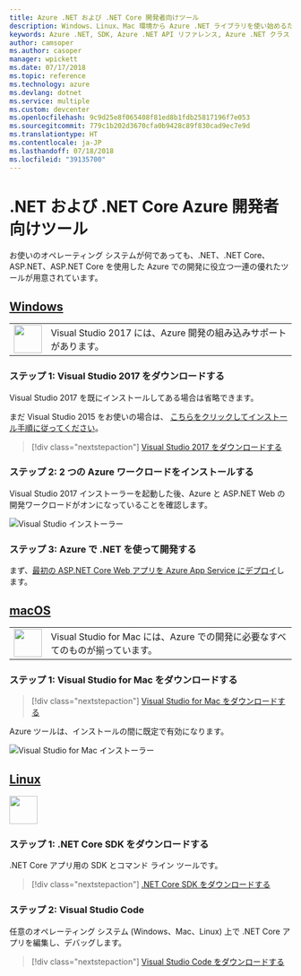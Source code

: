 ```yaml
---
title: Azure .NET および .NET Core 開発者向けツール
description: Windows、Linux、Mac 環境から Azure .NET ライブラリを使い始めるためのツールを入手します。
keywords: Azure .NET, SDK, Azure .NET API リファレンス, Azure .NET クラス ライブラリ
author: camsoper
ms.author: casoper
manager: wpickett
ms.date: 07/17/2018
ms.topic: reference
ms.technology: azure
ms.devlang: dotnet
ms.service: multiple
ms.custom: devcenter
ms.openlocfilehash: 9c9d25e8f065408f81ed8b1fdb25817196f7e053
ms.sourcegitcommit: 779c1b202d3670cfa0b9428c89f830cad9ec7e9d
ms.translationtype: HT
ms.contentlocale: ja-JP
ms.lasthandoff: 07/18/2018
ms.locfileid: "39135700"
---
```

# <a name="tools-for-net-and-net-core-azure-developers"></a>.NET および .NET Core Azure 開発者向けツール

お使いのオペレーティング システムが何であっても、.NET、.NET Core、ASP.NET、ASP.NET Core を使用した Azure での開発に役立つ一連の優れたツールが用意されています。

## <a name="windowstabwindows"></a>[Windows](#tab/windows)

<table>
  <tr>
    <td width="50">
        <img src="https://docs.microsoft.com/en-us/media/logos/logo_vs-ide.svg" width="50" height="50"></img>
    </td>
    <td>
        Visual Studio 2017 には、Azure 開発の組み込みサポートがあります。
    </td>
  </tr>
</table>

### <a name="step-1-download-visual-studio-2017"></a>ステップ 1: Visual Studio 2017 をダウンロードする

Visual Studio 2017 を既にインストールしてある場合は省略できます。

まだ Visual Studio 2015 をお使いの場合は、  [こちらをクリックしてインストール手順に従ってください](dotnet-sdk-vs2015-install.md)。

> [!div class="nextstepaction"]
> [Visual Studio 2017 をダウンロードする](https://www.visualstudio.com/downloads/)

### <a name="step-2-install-the-two-azure-workloads"></a>ステップ 2: 2 つの Azure ワークロードをインストールする

Visual Studio 2017 インストーラーを起動した後、Azure と ASP.NET Web の開発ワークロードがオンになっていることを確認します。

![Visual Studio インストーラー](media/dotnet-tools/azure-workloads.png)

### <a name="step-3-develop-with-net-on-azure"></a>ステップ 3: Azure で .NET を使って開発する

まず、[最初の ASP.NET Core Web アプリを Azure App Service にデプロイ](https://docs.microsoft.com/azure/app-service-web/app-service-web-get-started-dotnet)します。

## <a name="macostabmacos"></a>[macOS](#tab/macos)
<table>
  <tr>
    <td width="50">
        <img src="https://docs.microsoft.com/en-us/media/logos/logo_vs-mac.svg" width="50" height="50"></img>
    </td>
    <td>
        Visual Studio for Mac には、Azure での開発に必要なすべてのものが揃っています。
    </td>
  </tr>
</table>

### <a name="step-1-download-visual-studio-for-mac"></a>ステップ 1: Visual Studio for Mac をダウンロードする

> [!div class="nextstepaction"]
> [Visual Studio for Mac をダウンロードする](https://www.visualstudio.com/vs/visual-studio-mac/)

Azure ツールは、インストールの間に既定で有効になります。

![Visual Studio for Mac インストーラー](media/dotnet-tools/azure-vsmac.png)

## <a name="linuxtablinux"></a>[Linux](#tab/linux)

<img src="https://docs.microsoft.com/en-us/visualstudio/products/images/vs-code.svg" width="50" height="50"></img>

### <a name="step-1-download-the-net-core-sdk"></a>ステップ 1: .NET Core SDK をダウンロードする

.NET Core アプリ用の SDK とコマンド ライン ツールです。

> [!div class="nextstepaction"]
> [.NET Core SDK をダウンロードする](https://www.microsoft.com/net/core)

### <a name="step-2-visual-studio-code"></a>ステップ 2: Visual Studio Code

任意のオペレーティング システム (Windows、Mac、Linux) 上で .NET Core アプリを編集し、デバッグします。

> [!div class="nextstepaction"]
> [Visual Studio Code をダウンロードする](https://code.visualstudio.com)
